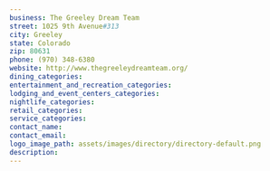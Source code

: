 ```yaml
---
business: The Greeley Dream Team
street: 1025 9th Avenue#313
city: Greeley
state: Colorado
zip: 80631
phone: (970) 348-6380
website: http://www.thegreeleydreamteam.org/
dining_categories: 
entertainment_and_recreation_categories: 
lodging_and_event_centers_categories: 
nightlife_categories: 
retail_categories: 
service_categories: 
contact_name: 
contact_email: 
logo_image_path: assets/images/directory/directory-default.png
description: 
---
```

